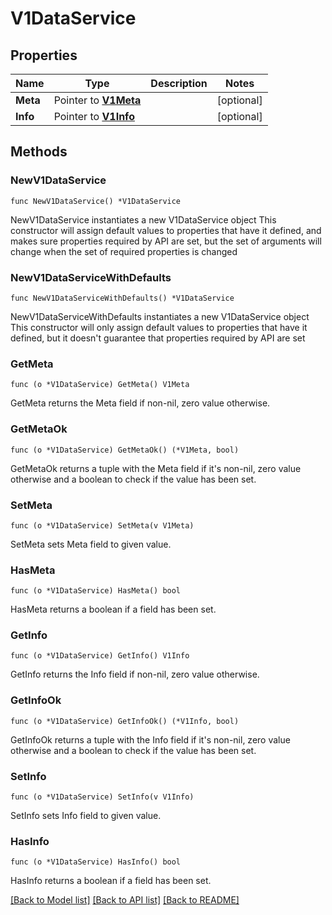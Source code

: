 # V1DataService

## Properties

Name | Type | Description | Notes
------------ | ------------- | ------------- | -------------
**Meta** | Pointer to [**V1Meta**](V1Meta.md) |  | [optional] 
**Info** | Pointer to [**V1Info**](V1Info.md) |  | [optional] 

## Methods

### NewV1DataService

`func NewV1DataService() *V1DataService`

NewV1DataService instantiates a new V1DataService object
This constructor will assign default values to properties that have it defined,
and makes sure properties required by API are set, but the set of arguments
will change when the set of required properties is changed

### NewV1DataServiceWithDefaults

`func NewV1DataServiceWithDefaults() *V1DataService`

NewV1DataServiceWithDefaults instantiates a new V1DataService object
This constructor will only assign default values to properties that have it defined,
but it doesn't guarantee that properties required by API are set

### GetMeta

`func (o *V1DataService) GetMeta() V1Meta`

GetMeta returns the Meta field if non-nil, zero value otherwise.

### GetMetaOk

`func (o *V1DataService) GetMetaOk() (*V1Meta, bool)`

GetMetaOk returns a tuple with the Meta field if it's non-nil, zero value otherwise
and a boolean to check if the value has been set.

### SetMeta

`func (o *V1DataService) SetMeta(v V1Meta)`

SetMeta sets Meta field to given value.

### HasMeta

`func (o *V1DataService) HasMeta() bool`

HasMeta returns a boolean if a field has been set.

### GetInfo

`func (o *V1DataService) GetInfo() V1Info`

GetInfo returns the Info field if non-nil, zero value otherwise.

### GetInfoOk

`func (o *V1DataService) GetInfoOk() (*V1Info, bool)`

GetInfoOk returns a tuple with the Info field if it's non-nil, zero value otherwise
and a boolean to check if the value has been set.

### SetInfo

`func (o *V1DataService) SetInfo(v V1Info)`

SetInfo sets Info field to given value.

### HasInfo

`func (o *V1DataService) HasInfo() bool`

HasInfo returns a boolean if a field has been set.


[[Back to Model list]](../README.md#documentation-for-models) [[Back to API list]](../README.md#documentation-for-api-endpoints) [[Back to README]](../README.md)


